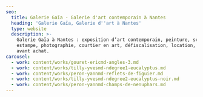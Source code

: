 ```yaml
---
seo:
  title: Galerie Gaïa - Galerie d'art contemporain à Nantes
  heading: 'Galerie Gaïa, Galerie d''art à Nantes'
  type: website
  description: >-
    Galerie Gaïa à Nantes : exposition d’art contemporain, peinture, sculpture,
    estampe, photographie, courtier en art, défiscalisation, location, prêt
    avant achat.
carousel:
  - work: content/works/gouret-ericmd-angles-3.md
  - work: content/works/tilly-yvesmd-ndegree1-eucalyptus.md
  - work: content/works/peron-yannmd-reflets-de-figuier.md
  - work: content/works/tilly-yvesmd-ndegree2-eucalyptus-noir.md
  - work: content/works/peron-yannmd-champs-de-nenuphars.md
---
```


